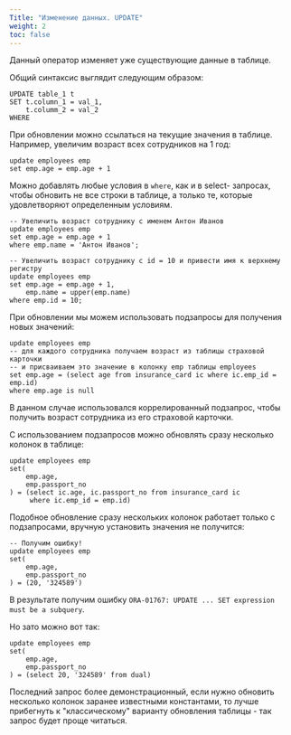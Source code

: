 ```yaml
---
Title: "Изменение данных. UPDATE"
weight: 2
toc: false
---
```


Данный оператор изменяет уже существующие данные в таблице.

Общий синтаксис выглядит следующим образом:

    UPDATE table_1 t
    SET t.column_1 = val_1,
        t.columm_2 = val_2
    WHERE 

При обновлении можно ссылаться на текущие значения в таблице. Например,
увеличим возраст всех сотрудников на 1 год:

    update employees emp
    set emp.age = emp.age + 1

Можно добавлять любые условия в `where`, как и в select- запросах, чтобы
обновить не все строки в таблице, а только те, которые удовлетворяют
определенным условиям.

    -- Увеличить возраст сотруднику с именем Антон Иванов
    update employees emp
    set emp.age = emp.age + 1
    where emp.name = 'Антон Иванов';

    -- Увеличить возраст сотруднику с id = 10 и привести имя к верхнему регистру
    update employees emp
    set emp.age = emp.age + 1,
        emp.name = upper(emp.name)
    where emp.id = 10;

При обновлении мы можем использовать подзапросы для получения новых
значений:

    update employees emp
    -- для каждого сотрудника получаем возраст из таблицы страховой карточки
    -- и присваиваем это значение в колонку emp таблицы employees
    set emp.age = (select age from insurance_card ic where ic.emp_id = emp.id)
    where emp.age is null

В данном случае использовался коррелированный подзапрос, чтобы получить
возраст сотрудника из его страховой карточки.

С использованием подзапросов можно обновлять сразу несколько колонок в
таблице:

    update employees emp
    set(
        emp.age,
        emp.passport_no
    ) = (select ic.age, ic.passport_no from insurance_card ic
         where ic.emp_id = emp.id) 

Подобное обновление сразу нескольких колонок работает только с
подзапросами, вручную установить значения не получится:

    -- Получим ошибку!
    update employees emp
    set(
        emp.age,
        emp.passport_no
    ) = (20, '324589')

В результате получим ошибку
`ORA-01767: UPDATE ... SET expression must be a subquery`.

Но зато можно вот так:

    update employees emp
    set(
        emp.age,
        emp.passport_no
    ) = (select 20, '324589' from dual)

Последний запрос более демонстрационный, если нужно обновить несколько
колонок заранее известными константами, то лучше прибегнуть к
"классическому" варианту обновления таблицы - так запрос будет проще
читаться.
